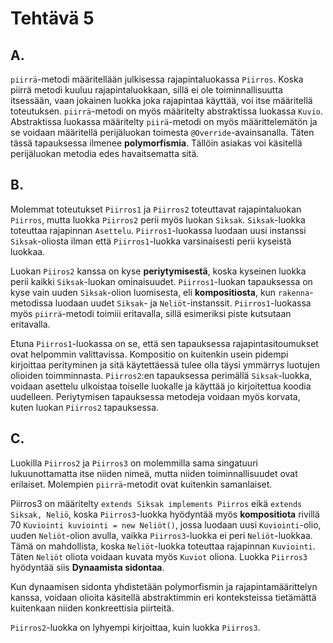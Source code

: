 # **Tehtävä 5**

## A.
`piirrä`-metodi määritellään julkisessa rajapintaluokassa `Piirros`. Koska piirrä metodi kuuluu rajapintaluokkaan, sillä ei ole toiminnallisuutta itsessään, vaan jokainen luokka joka rajapintaa käyttää, voi itse määritellä toteutuksen. `piirrä`-metodi on myös määritelty abstraktissa luokassa `Kuvio`. Abstraktissa luokassa määritelty `piirä`-metodi on myös määrittelemätön ja se voidaan määritellä perijäluokan toimesta `@Override`-avainsanalla. Täten tässä tapauksessa ilmenee **polymorfismia**. Tällöin asiakas voi käsitellä perijäluokan metodia edes havaitsematta sitä.

## B.
Molemmat toteutukset `Piirros1` ja `Piirros2` toteuttavat rajapintaluokan `Piirros`, mutta luokka `Piirros2` perii myös luokan `Siksak`. `Siksak`-luokka toteuttaa rajapinnan `Asettelu`. `Piirros1`-luokassa luodaan uusi instanssi `Siksak`-oliosta ilman että `Piirros1`-luokka varsinaisesti perii kyseistä luokkaa.

Luokan `Piiros2` kanssa on kyse **periytymisestä**, koska kyseinen luokka perii kaikki `Siksak`-luokan ominaisuudet. `Piirros1`-luokan tapauksessa on kyse vain uuden `Siksak`-olion luomisesta, eli **kompositiosta**, kun `rakenna`-metodissa luodaan uudet `Siksak`- ja `Neliöt`-instanssit. `Piirros1`-luokassa myös `piirrä`-metodi toimiii eritavalla, sillä esimeriksi piste kutsutaan eritavalla.

Etuna `Piirros1`-luokassa on se, että sen tapauksessa rajapintasitoumukset ovat helpommin valittavissa. Kompositio on kuitenkin usein pidempi kirjoittaa perityminen ja sitä  käytettäessä tulee olla täysi ymmärrys luotujen olioiden toimminnasta. `Piirros2`:en tapauksessa perimällä `Siksak`-luokka, voidaan asettelu ulkoistaa toiselle luokalle ja käyttää jo kirjoitettua koodia uudelleen. Periytymisen tapauksessa metodeja voidaan myös korvata, kuten luokan `Piirros2` tapauksessa.

## C.
Luokilla `Piirros2` ja `Piirros3` on molemmilla sama singatuuri lukuunottamatta itse niiden nimeä, mutta niiden toiminnallisuudet ovat erilaiset. Molempien `piirrä`-metodit ovat kuitenkin samanlaiset.

Piirros3 on määritelty `extends Siksak implements Piirros` eikä `extends Siksak, Neliö`, koska `Piirros3`-luokka hyödyntää myös **kompositiota** rivillä 70 `Kuviointi kuviointi = new Neliöt()`, jossa luodaan uusi `Kuviointi`-olio, uuden `Neliöt`-olion avulla, vaikka `Piirros3`-luokka ei peri `Neliöt`-luokkaa. Tämä on mahdollista, koska `Neliöt`-luokka toteuttaa rajapinnan `Kuviointi`. Täten `Neliöt` oliota voidaan kuvata myös `Kuviot` oliona. Luokka `Piirros3` hyödyntää siis **Dynaamista sidontaa**.

Kun dynaamisen sidonta yhdistetään polymorfismin ja rajapintamäärittelyn kanssa, voidaan olioita käsitellä abstraktimmin eri konteksteissa tietämättä kuitenkaan niiden konkreettisia piirteitä.

`Piirros2`-luokka on lyhyempi kirjoittaa, kuin luokka `Piirros3`. 